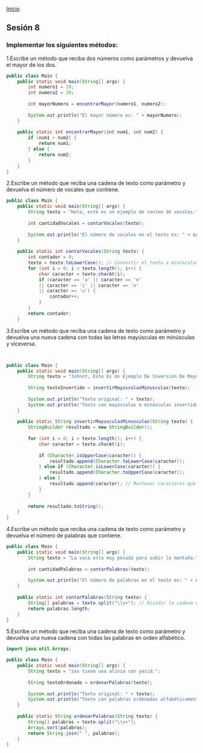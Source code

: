 <!-- No borrar o modificar -->
[Inicio](./index.md)

## Sesión 8 


<!-- Su documentación aquí -->
### Implementar los siguientes métodos:

 1.Escribe un método que reciba dos números como parámetros y devuelva el mayor de los dos.

~~~java
public class Main {
    public static void main(String[] args) {
        int numero1 = 10;
        int numero2 = 20;
        
        int mayorNumero = encontrarMayor(numero1, numero2);
        
        System.out.println("El mayor número es: " + mayorNumero);
    }
    
    public static int encontrarMayor(int num1, int num2) {
        if (num1 > num2) {
            return num1;
        } else {
            return num2;
        }
    }
}

~~~

   2.Escribe un método que reciba una cadena de texto como parámetro y devuelva el número de vocales que contiene.

~~~java
public class Main {
    public static void main(String[] args) {
        String texto = "Hola, este es un ejemplo de conteo de vocales.";
        
        int cantidadVocales = contarVocales(texto);
        
        System.out.println("El número de vocales en el texto es: " + cantidadVocales);
    }
    
    public static int contarVocales(String texto) {
        int contador = 0;
        texto = texto.toLowerCase(); // Convertir el texto a minúsculas para hacer una comparación sin distinción de mayúsculas/minúsculas
        for (int i = 0; i < texto.length(); i++) {
            char caracter = texto.charAt(i);
            if (caracter == 'a' || caracter == 'e' 
            || caracter == 'i' || caracter == 'o' 
            || caracter == 'u') {
                contador++;
            }
        }
        return contador;
    }
~~~

  3.Escribe un método que reciba una cadena de texto como parámetro y devuelva una nueva cadena con todas las letras mayúsculas en minúsculas y viceversa.
~~~java


public class Main {
    public static void main(String[] args) {
        String texto = "JohnnY, Este Es Un Ejemplo De Inversión De Mayúsculas Y Minúsculas.";
        
        String textoInvertido = invertirMayusculasMinusculas(texto);
        
        System.out.println("Texto original: " + texto);
        System.out.println("Texto con mayúsculas e minúsculas invertidas: " + textoInvertido);
    }
    
    public static String invertirMayusculasMinusculas(String texto) {
        StringBuilder resultado = new StringBuilder();
        
        for (int i = 0; i < texto.length(); i++) {
            char caracter = texto.charAt(i);
            
            if (Character.isUpperCase(caracter)) {
                resultado.append(Character.toLowerCase(caracter));
            } else if (Character.isLowerCase(caracter)) {
                resultado.append(Character.toUpperCase(caracter));
            } else {
                resultado.append(caracter); // Mantener caracteres que no son letras tal como están
            }
        }
        
        return resultado.toString();
    }
}

~~~

4.Escribe un método que reciba una cadena de texto como parámetro y devuelva el número de palabras que contiene.

~~~java
public class Main {
    public static void main(String[] args) {
        String texto = "La vaca esta muy pesada para subir la montaña.";
        
        int cantidadPalabras = contarPalabras(texto);
        
        System.out.println("El número de palabras en el texto es: " + cantidadPalabras);
    }
    
    public static int contarPalabras(String texto) {
        String[] palabras = texto.split("\\s+"); // Dividir la cadena en palabras usando espacios en blanco como delimitador
        return palabras.length;
    }
}
~~~

 5.Escribe un método que reciba una cadena de texto como parámetro y devuelva una nueva cadena con todas las palabras en orden alfabético.

~~~java
import java.util.Arrays;

public class Main {
    public static void main(String[] args) {
        String texto = "zas tiene una alinza con yasid.";
        
        String textoOrdenado = ordenarPalabras(texto);
        
        System.out.println("Texto original: " + texto);
        System.out.println("Texto con palabras ordenadas alfabéticamente: " + textoOrdenado);
    }
    
    public static String ordenarPalabras(String texto) {
        String[] palabras = texto.split("\\s+");
        Arrays.sort(palabras);
        return String.join(" ", palabras);
    }
}


~~~